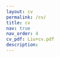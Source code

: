 ```yaml
---
layout: cv
permalink: /cv/
title: cv
nav: true
nav_order: 4
cv_pdf: Liu+cv.pdf
description: 
---
```

